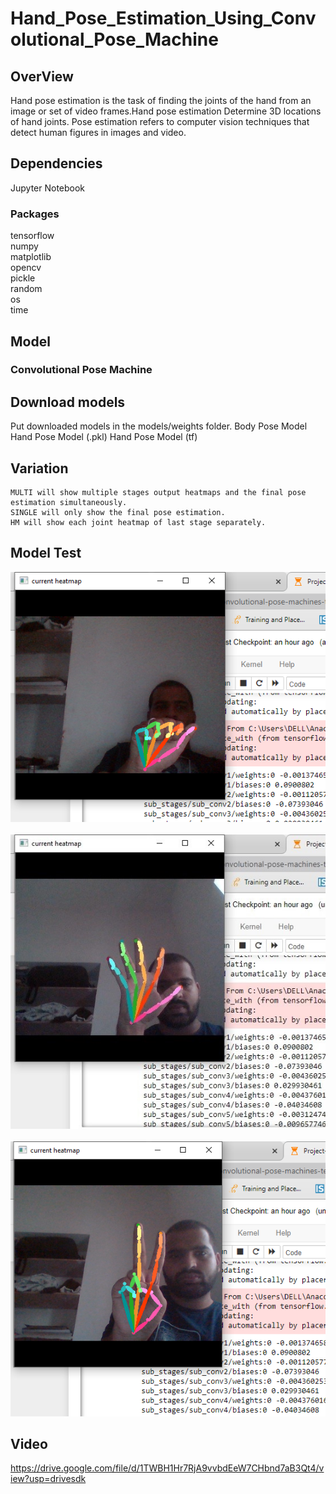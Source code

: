 # Hand_Pose_Estimation_Using_Convolutional_Pose_Machine
## OverView
Hand pose estimation is the task of finding the joints of the hand from an image or set of video frames.Hand pose estimation
Determine 3D locations of hand joints.
Pose estimation refers to computer vision techniques that detect human figures in images and video.

## Dependencies
Jupyter Notebook

### Packages
tensorflow<br/>
numpy<br/>
matplotlib<br/>
opencv<br/>
pickle<br/>
random<br/>
os<br/>
time


## Model
 ### Convolutional Pose Machine
 
## Download models
Put downloaded models in the models/weights folder.
    Body Pose Model
    Hand Pose Model (.pkl)
    Hand Pose Model (tf)
    
    
## Variation
    MULTI will show multiple stages output heatmaps and the final pose estimation simultaneously.
    SINGLE will only show the final pose estimation.
    HM will show each joint heatmap of last stage separately.







## Model Test
<img src="Outputs/Untitled111 (2).png"> 
<br/>
<br/>
<img src="Outputs/Untitleaad (2).jpg">
<br/>
<br/>
<img src="Outputs/Untitledss (2).png">        
 <br/>
 
 
 
 ## Video
 
 https://drive.google.com/file/d/1TWBH1Hr7RjA9vvbdEeW7CHbnd7aB3Qt4/view?usp=drivesdk

